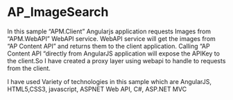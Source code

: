 # AP_ImageSearch

In this sample “APM.Client” Angularjs application requests Images from “APM.WebAPI” WebAPI service. WebAPI service will get the images from “AP Content API” and returns them to the client application.
Calling “AP Content API “directly from AngularJS application will expose the APIKey to the client.So I have created a proxy layer using webapi to handle to requests from the client.


I have used Variety of technologies in this sample which are AngularJS, HTML5,CSS3, javascript, ASPNET Web API, C#, ASP.NET MVC

